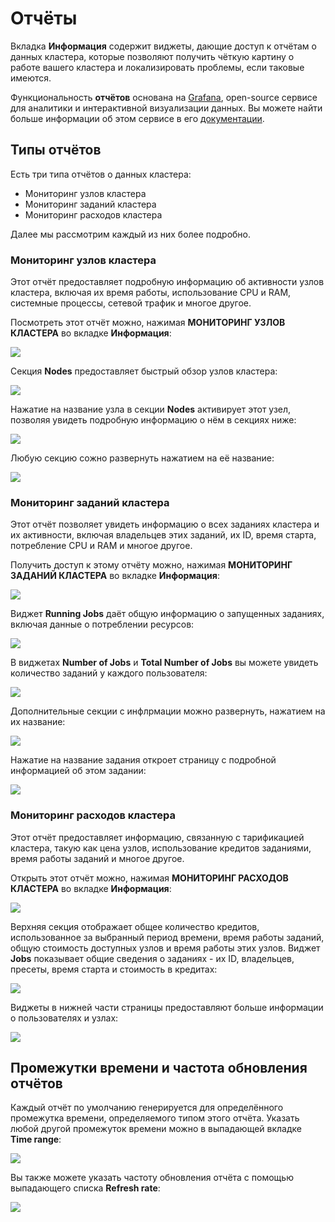 # Отчёты

Вкладка **Информация** содержит виджеты, дающие доступ к отчётам о данных кластера, которые позволяют получить чёткую картину о работе вашего кластера и локализировать проблемы, если таковые имеются.

Функциональность **отчётов** основана на [Grafana](https://grafana.com), open-source сервисе для аналитики и интерактивной визуализации данных. Вы можете найти больше информации об этом сервисе в его [документации](https://grafana.com/docs/grafana/latest/?utm_source=grafana_footer).

## Типы отчётов

Есть три типа отчётов о данных кластера:

* Мониторинг узлов кластера
* Мониторинг заданий кластера
* Мониторинг расходов кластера

Далее мы рассмотрим каждый из них более подробно.

### Мониторинг узлов кластера

Этот отчёт предоставляет подробную информацию об активности узлов кластера, включая их время работы, использование CPU и RAM, системные процессы, сетевой трафик и многое другое.

Посмотреть этот отчёт можно, нажимая **МОНИТОРИНГ УЗЛОВ КЛАСТЕРА** во вкладке **Информация**:

![](../../.gitbook/assets/image%20%2884%29.png)

Секция **Nodes** предоставляет быстрый обзор узлов кластера:

![](../../.gitbook/assets/image%20%28148%29.png)

Нажатие на название узла в секции **Nodes** активирует этот узел, позволяя увидеть подробную информацию о нём в секциях ниже:

![](../../.gitbook/assets/image%20%28162%29.png)

Любую секцию сожно развернуть нажатием на её название:

![](../../.gitbook/assets/image%20%28154%29.png)

### Мониторинг заданий кластера

Этот отчёт позволяет увидеть информацию о всех заданиях кластера и их активности, включая владельцев этих заданий, их ID, время старта, потребление CPU и RAM и многое другое.

Получить доступ к этому отчёту можно, нажимая **МОНИТОРИНГ ЗАДАНИЙ КЛАСТЕРА** во вкладке **Информация**:

![](../../.gitbook/assets/image%20%2890%29.png)

Виджет **Running Jobs** даёт общую информацию о запущенных заданиях, включая данные о потреблении ресурсов:

![](../../.gitbook/assets/image%20%28157%29.png)

В виджетах **Number of Jobs** и **Total Number of Jobs** вы можете увидеть количество заданий у каждого пользователя:

![](../../.gitbook/assets/image%20%28165%29.png)

Дополнительные секции с инфлрмации можно развернуть, нажатием на их название:

![](../../.gitbook/assets/image%20%28172%29.png)

Нажатие на название задания откроет страницу с подробной информацией об этом задании:

![](../../.gitbook/assets/image%20%28159%29.png)

### Мониторинг расходов кластера

Этот отчёт предоставляет информацию, связанную с тарификацией кластера, такую как цена узлов, использование кредитов заданиями, время работы заданий и многое другое.

Открыть этот отчёт можно, нажимая **МОНИТОРИНГ РАСХОДОВ КЛАСТЕРА** во вкладке **Информация**:

![](../../.gitbook/assets/image%20%2868%29.png)

Верхняя секция отображает общее количество кредитов, использованное за выбранный период времени, время работы заданий, общую стоимость доступных узлов и время работы этих узлов. Виджет **Jobs** показывает общие сведения о заданиях - их ID, владельцев, пресеты, время старта и стоимость в кредитах:

![](../../.gitbook/assets/image%20%28149%29.png)

Виджеты в нижней части страницы предоставляют больше информации о пользователях и узлах:

![](../../.gitbook/assets/image%20%28166%29.png)

## Промежутки времени и частота обновления отчётов

Каждый отчёт по умолчанию генерируется для определённого промежутка времени, определяемого типом этого отчёта. Указать любой другой промежуток времени можно в выпадающей вкладке **Time range**:

![](../../.gitbook/assets/image%20%28171%29.png)

Вы также можете указать частоту обновления отчёта с помощью выпадающего списка **Refresh rate**:

![](../../.gitbook/assets/image%20%28150%29.png)

